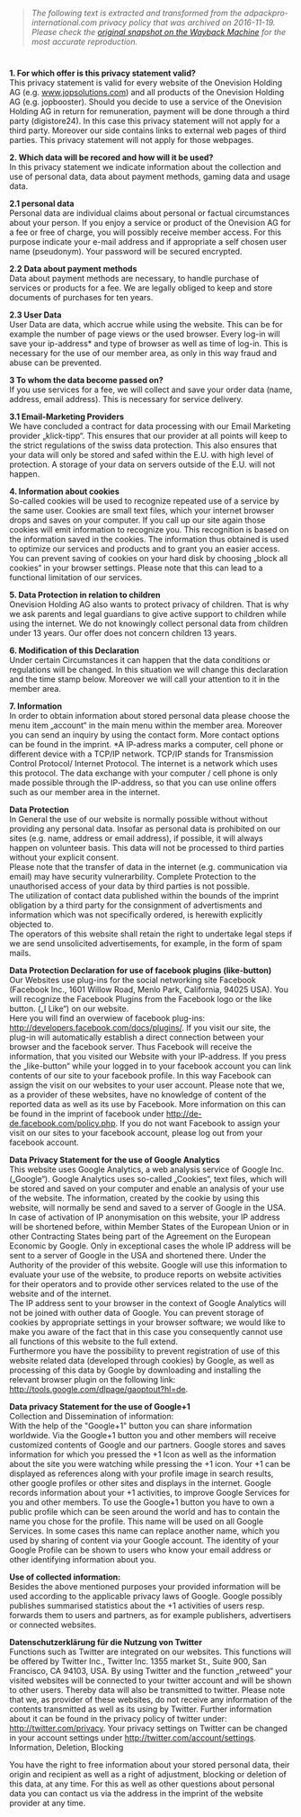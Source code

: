 > *The following text is extracted and transformed from the adpackpro-international.com privacy policy that was archived on 2016-11-19. Please check the [original snapshot on the Wayback Machine](https://web.archive.org/web/20161119001420id_/http%3A//adpackpro-international.com/%3Fpid%3D1000156) for the most accurate reproduction.*

# 

**1\. For which offer is this privacy statement valid?**   
This privacy statement is valid for every website of the Onevision Holding AG (e.g. www.jopsolutions.com) and all products of the Onevision Holding AG (e.g. jopbooster). Should you decide to use a service of the Onevision Holding AG in return for remuneration, payment will be done through a third party (digistore24). In this case this privacy statement will not apply for a third party. Moreover our side contains links to external web pages of third parties. This privacy statement will not apply for those webpages. 

**2\. Which data will be recored and how will it be used?**   
In this privacy statement we indicate information about the collection and use of personal data, data about payment methods, gaming data and usage data. 

**2.1 personal data**   
Personal data are individual claims about personal or factual circumstances about your person. If you enjoy a service or product of the Onevision AG for a fee or free of charge, you will possibly receive member access. For this purpose indicate your e-mail address and if appropriate a self chosen user name (pseudonym). Your password will be secured encrypted. 

**2.2 Data about payment methods**   
Data about payment methods are necessary, to handle purchase of services or products for a fee. We are legally obliged to keep and store documents of purchases for ten years. 

**2.3 User Data**   
User Data are data, which accrue while using the website. This can be for example the number of page views or the used browser. Every log-in will save your ip-address* and type of browser as well as time of log-in. This is necessary for the use of our member area, as only in this way fraud and abuse can be prevented. 

**3 To whom the data become passed on?**   
If you use services for a fee, we will collect and save your order data (name, address, email address). This is necessary for service delivery. 

**3.1 Email-Marketing Providers**   
We have concluded a contract for data processing with our Email Marketing provider „klick-tipp“. This ensures that our provider at all points will keep to the strict regulations of the swiss data protection. This also ensures that your data will only be stored and safed within the E.U. with high level of protection. A storage of your data on servers outside of the E.U. will not happen. 

**4\. Information about cookies**   
So-called cookies will be used to recognize repeated use of a service by the same user. Cookies are small text files, which your internet browser drops and saves on your computer. If you call up our site again those cookies will emit information to recognize you. This recognition is based on the information saved in the cookies. The information thus obtained is used to optimize our services and products and to grant you an easier access. You can prevent saving of cookies on your hard disk by choosing „block all cookies“ in your browser settings. Please note that this can lead to a functional limitation of our services. 

**5\. Data Protection in relation to children**   
Onevision Holding AG also wants to protect privacy of children. That is why we ask parents and legal guardians to give active support to children while using the internet. We do not knowingly collect personal data from children under 13 years. Our offer does not concern children 13 years. 

**6\. Modification of this Declaration**   
Under certain Circumstances it can happen that the data conditions or regulations will be changed. In this situation we will change this declaration and the time stamp below. Moreover we will call your attention to it in the member area. 

**7\. Information**   
In order to obtain information about stored personal data please choose the menu item „account“ in the main menu within the member area. Moreover you can send an inquiry by using the contact form. More contact options can be found in the imprint. *A IP-adress marks a computer, cell phone or different device with a TCP/IP network. TCP/IP stands for Transmission Control Protocol/ Internet Protocol. The internet is a network which uses this protocol. The data exchange with your computer / cell phone is only made possible through the IP-address, so that you can use online offers such as our member area in the internet. 

**Data Protection**   
In General the use of our website is normally possible without without providing any personal data. Insofar as personal data is prohibited on our sites (e.g. name, address or email address), if possible, it will always happen on volunteer basis. This data will not be processed to third parties without your explicit consent.   
Please note that the transfer of data in the internet (e.g. communication via email) may have security vulnerarbility. Complete Protection to the unauthorised access of your data by third parties is not possible.   
The utilization of contact data published within the bounds of the imprint obligation by a third party for the consignment of advertisments and information which was not specifically ordered, is herewith explicitly objected to.   
The operators of this website shall retain the right to undertake legal steps if we are send unsolicited advertisements, for example, in the form of spam mails. 

**Data Protection Declaration for use of facebook plugins (like-button)**   
Our Websites use plug-ins for the social networking site Facebook (Facebook Inc., 1601 Willow Road, Menlo Park, California, 94025 USA). You will recognize the Facebook Plugins from the Facebook logo or the like button. („I Like“) on our website.   
Here you will find an overwiew of facebook plug-ins: http://developers.facebook.com/docs/plugins/. If you visit our site, the plug-in will automatically establish a direct connection between your browser and the facebook server. Thus Facebook will receive the information, that you visited our Website with your IP-address. If you press the „like-button“ while your logged in to your facebook account you can link contents of our site to your facebook profile. In this way Facebook can assign the visit on our websites to your user account. Please note that we, as a provider of these websites, have no knowledge of content of the reported data as well as its use by Facebook. More information on this can be found in the imprint of facebook under http://de-de.facebook.com/policy.php. If you do not want Facebook to assign your visit on our sites to your facebook account, please log out from your facebook account. 

**Data Privacy Statement for the use of Google Analytics**   
This website uses Google Analytics, a web analysis service of Google Inc. („Google“). Google Analytics uses so-called „Cookies“, text files, which will be stored and saved on your computer and enable an analysis of your use of the website. The information, created by the cookie by using this website, will normally be send and saved to a server of Google in the USA. In case of activation of IP anonymisation on this website, your IP address will be shortened before, within Member States of the European Union or in other Contracting States being part of the Agreement on the European Economic by Google. Only in exceptional cases the whole IP address will be sent to a server of Google in the USA and shortened there. Under the Authority of the provider of this website. Google will use this information to evaluate your use of the website, to produce reports on website activities for their operators and to provide other services related to the use of the website and of the internet.   
The IP address sent to your browser in the context of Google Analytics will not be joined with outher data of Google. You can prevent storage of cookies by appropriate settings in your browser software; we would like to make you aware of the fact that in this case you consequently cannot use all functions of this website to the full extend.   
Furthermore you have the possibility to prevent registration of use of this website related data (developed through cookies) by Google, as well as processing of this data by Google by downloading and installing the relevant browser plugin on the following link: http://tools.google.com/dlpage/gaoptout?hl=de. 

**Data privacy Statement for the use of Google+1**   
Collection and Dissemination of information:   
With the help of the "Google+1" button you can share information worldwide. Via the Google+1 button you and other members will receive customized contents of Google and our partners. Google stores and saves information for which you pressed the +1 Icon as well as the information about the site you were watching while pressing the +1 icon. Your +1 can be displayed as references along with your profile image in search results, other google profiles or other sites and displays in the internet. Google records information about your +1 activities, to improve Google Services for you and other members. To use the Google+1 button you have to own a public profile which can be seen around the world and has to contain the name you chose for the profile. This name will be used on all Google Services. In some cases this name can replace another name, which you used by sharing of content via your Google account. The identity of your Google Profile can be shown to users who know your email address or other identifying information about you. 

**Use of collected information:**   
Besides the above mentioned purposes your provided information will be used according to the applicable privacy laws of Google. Google possibly publishes summarised statistics about the +1 activities of users resp. forwards them to users and partners, as for example publishers, advertisers or connected websites. 

**Datenschutzerklärung für die Nutzung von Twitter**  
Functions such as Twitter are integrated on our websites. This functions will be offered by Twitter Inc., Twitter Inc. 1355 market St., Suite 900, San Francisco, CA 94103, USA. By using Twitter and the function „retweed“ your visited websites will be connected to your twitter account and will be shown to other users. Thereby data will also be transmitted to twitter. Please note that we, as provider of these websites, do not receive any information of the contents transmitted as well as its using by Twitter. Further information about it can be found in the privacy policy of twitter under: http://twitter.com/privacy. Your privacy settings on Twitter can be changed in your account settings under http://twitter.com/account/settings. Information, Deletion, Blocking 

You have the right to free information about your stored personal data, their origin and recipient as well as a right of adjustment, blocking or deletion of this data, at any time. For this as well as other questions about personal data you can contact us via the address in the imprint of the website provider at any time. 
